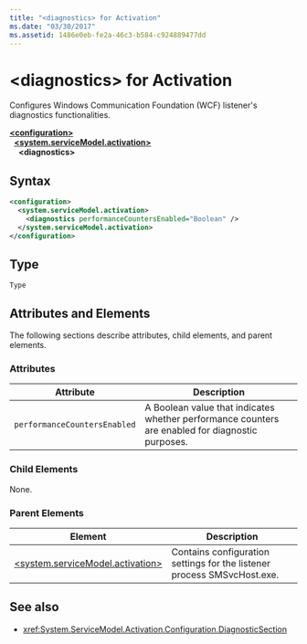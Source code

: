 ```yaml
---
title: "<diagnostics> for Activation"
ms.date: "03/30/2017"
ms.assetid: 1486e0eb-fe2a-46c3-b584-c924889477dd
---
```

# \<diagnostics> for Activation
Configures Windows Communication Foundation (WCF) listener's diagnostics functionalities.  
  
[**\<configuration>**](../configuration-element.md)\
&nbsp;&nbsp;[**\<system.serviceModel.activation>**](system-servicemodel-activation.md)\
&nbsp;&nbsp;&nbsp;&nbsp;**\<diagnostics>**  
  
## Syntax  
  
```xml  
<configuration>
  <system.serviceModel.activation>
    <diagnostics performanceCountersEnabled="Boolean" />
  </system.serviceModel.activation>
</configuration>
```  
  
## Type  
 `Type`  
  
## Attributes and Elements  
 The following sections describe attributes, child elements, and parent elements.  
  
### Attributes  
  
|Attribute|Description|  
|---------------|-----------------|  
|`performanceCountersEnabled`|A Boolean value that indicates whether performance counters are enabled for diagnostic purposes.|  
  
### Child Elements  
 None.  
  
### Parent Elements  
  
|Element|Description|  
|-------------|-----------------|  
|[\<system.serviceModel.activation>](system-servicemodel-activation.md)|Contains configuration settings for the listener process SMSvcHost.exe.|  
  
## See also

- <xref:System.ServiceModel.Activation.Configuration.DiagnosticSection>
